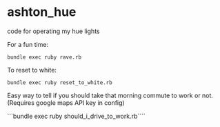 # ashton_hue
code for operating my hue lights

For a fun time:

```bundle exec ruby rave.rb```

To reset to white:

```bundle exec ruby reset_to_white.rb```

Easy way to tell if you should take that morning commute to work or not.
(Requires google maps API key in config)

```bundle exec ruby should_i_drive_to_work.rb````
